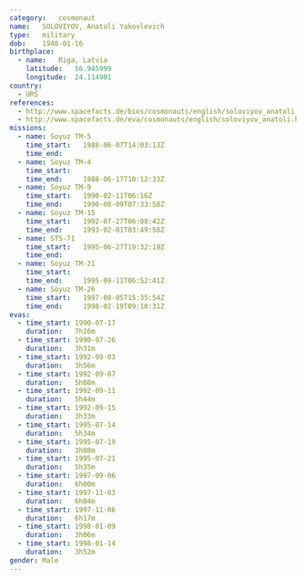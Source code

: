 ```yaml
---
category:	cosmonaut
name:	SOLOVIYOV, Anatoli Yakovlevich 
type:	military
dob:	1948-01-16
birthplace:
  - name:	Riga, Latvia
    latitude:	56.945999
    longitude:	24.114901
country:
  - URS
references:
  - http://www.spacefacts.de/bios/cosmonauts/english/soloviyov_anatoli.htm
  - http://www.spacefacts.de/eva/cosmonauts/english/soloviyov_anatoli.htm
missions:
  - name: Soyuz TM-5
    time_start:   1988-06-07T14:03:13Z
    time_end:     
  - name: Soyuz TM-4
    time_start:   
    time_end:     1988-06-17T10:12:33Z
  - name: Soyuz TM-9
    time_start:   1990-02-11T06:16Z
    time_end:     1990-08-09T07:33:58Z
  - name: Soyuz TM-15
    time_start:   1992-07-27T06:08:42Z
    time_end:     1993-02-01T03:49:58Z
  - name: STS-71
    time_start:   1995-06-27T19:32:19Z
    time_end:     
  - name: Soyuz TM-21
    time_start:   
    time_end:     1995-09-11T06:52:41Z
  - name: Soyuz TM-26
    time_start:   1997-08-05T15:35:54Z
    time_end:     1998-02-19T09:10:31Z
evas:
  - time_start: 1990-07-17
    duration:   7h16m
  - time_start: 1990-07-26
    duration:   3h31m
  - time_start: 1992-09-03
    duration:   3h56m
  - time_start: 1992-09-07
    duration:   5h08m
  - time_start: 1992-09-11
    duration:   5h44m
  - time_start: 1992-09-15
    duration:   3h33m
  - time_start: 1995-07-14
    duration:   5h34m
  - time_start: 1995-07-19
    duration:   3h08m
  - time_start: 1995-07-21
    duration:   5h35m
  - time_start: 1997-09-06
    duration:   6h00m
  - time_start: 1997-11-03
    duration:   6h04m
  - time_start: 1997-11-06
    duration:   6h17m
  - time_start: 1998-01-09
    duration:   3h06m
  - time_start: 1998-01-14
    duration:   3h52m
gender:	Male
---
```

